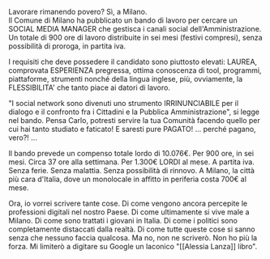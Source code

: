 Lavorare rimanendo povero? Sì, a Milano.  
Il Comune di Milano ha pubblicato un bando di lavoro per cercare un SOCIAL MEDIA MANAGER che gestisca i canali social dell'Amministrazione. Un totale di 900 ore di lavoro distribuite in sei mesi (festivi compresi), senza possibilità di proroga, in partita iva.  
  
I requisiti che deve possedere il candidato sono piuttosto elevati: LAUREA, comprovata ESPERIENZA pregressa, ottima conoscenza di tool, programmi, piattaforme, strumenti nonché della lingua inglese, più, ovviamente, la FLESSIBILITA' che tanto piace ai datori di lavoro.  
  
"I social network sono divenuti uno strumento IRRINUNCIABILE per il dialogo e il confronto fra i Cittadini e la Pubblica Amministrazione", si legge nel bando. Pensa Carlo, potresti servire la tua Comunità facendo quello per cui hai tanto studiato e faticato! E saresti pure PAGATO! ... perché pagano, vero?! ...  
  
Il bando prevede un compenso totale lordo di 10.076€. Per 900 ore, in sei mesi. Circa 37 ore alla settimana. Per 1.300€ LORDI al mese. A partita iva. Senza ferie. Senza malattia. Senza possibilità di rinnovo. A Milano, la città più cara d'Italia, dove un monolocale in affitto in periferia costa 700€ al mese.  
  
Ora, io vorrei scrivere tante cose. Di come vengono ancora percepite le professioni digitali nel nostro Paese. Di come ultimamente si vive male a Milano. Di come sono trattati i giovani in Italia. Di come i politici sono completamente distaccati dalla realtà. Di come tutte queste cose si sanno senza che nessuno faccia qualcosa. Ma no, non ne scriverò. Non ho più la forza. Mi limiterò a digitare su Google un laconico "[[Alessia Lanza]] libro".